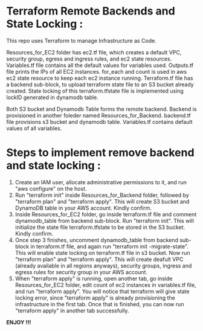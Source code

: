 # Terraform Remote Backends and State Locking :

This repo uses Terraform to manage Infrastructure as Code. 

Resources_for_EC2 folder has ec2.tf file, which creates a default VPC, security group, egress and ingress rules, and ec2 state resources. Variables.tf file contains all the default values for variables used. Outputs.tf file prints the IPs of all EC2 instances. for_each and count is used in aws ec2 state resource to keep each ec2 instance running. Terraform.tf file has a backend sub-block, to upload terraform state file to an S3 bucket already created. State locking of this terraform.tfstate file is implemented using lockID generated in dynamodb table.

Both S3 bucket and Dynamodb Table forms the remote backend. Backend is provisioned in another foleder named Resources_for_Backend. backend.tf file provisions s3 bucket and dynamodb table. Variables.tf contains default values of all variables.

# Steps to implement remove backend and state locking :

1. Create an IAM user, allocate administrative permissions to it, and run "aws configure" on the host.
2. Run "terraform init" inside Resources_for_Backend folder, followed by "terraform plan" and "terraform apply". This will create S3 bucket and DynamoDB table in your AWS account. Kindly confirm.
3. Inside Resources_for_EC2 folder, go inside terraform.tf file and comment dynamodb_table from backend sub-block. Run "terraform init". This will initialize the state file terraform.tfstate to be stored in the S3 bucket. Kindly confirm.
4. Once step 3 finishes, uncomment dynamodb_table from backend sub-block in terraform.tf file, and again run "terraform init -migrate-state". This will enable state locking on terraform.tf file in s3 bucket. Now run "terraform plan" and "terraform apply". This will create deafult VPC (already available in all regions anyways), security groups, ingress and egress rules for security group in your AWS account.
5. When "terraform apply" is running, open another tab, go inside Resources_for_EC2 folder, edit count of ec2 instances in variables.tf file, and run "terraform apply". You will notice that terraform will give state locking error, since "terraform apply" is already provisioning the infrastructure in the first tab. Once that is finished, you can now run "terraform apply" in another tab successfully.

**ENJOY !!!**

